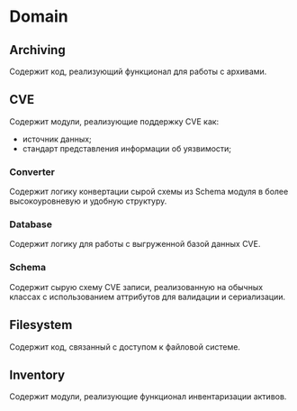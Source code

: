 # Domain

## Archiving

Содержит код, реализующий функционал для работы с архивами.

## CVE

Содержит модули, реализующие поддержку CVE как:
- источник данных;
- стандарт представления информации об уязвимости;

### Converter

Содержит логику конвертации сырой схемы из Schema модуля в более высокоуровневую и удобную структуру.

### Database

Содержит логику для работы с выгруженной базой данных CVE.

### Schema

Содержит сырую схему CVE записи, реализованную на обычных классах с использованием аттрибутов для валидации и сериализации.

## Filesystem

Содержит код, связанный с доступом к файловой системе.

## Inventory

Содержит модули, реализующие функционал инвентаризации активов.